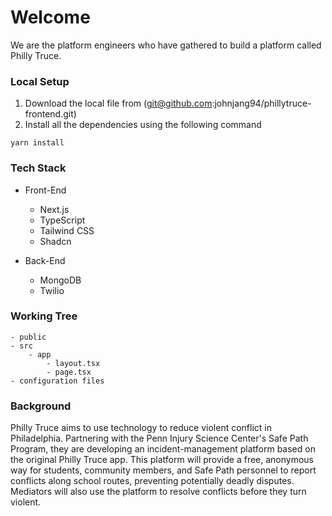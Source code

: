 # Welcome

We are the platform engineers who have gathered to build a platform called Philly Truce.

### Local Setup

1. Download the local file from (git@github.com:johnjang94/phillytruce-frontend.git)
2. Install all the dependencies using the following command
```
yarn install
```

### Tech Stack

- Front-End

  - Next.js
  - TypeScript
  - Tailwind CSS
  - Shadcn

- Back-End
  - MongoDB
  - Twilio

### Working Tree

```
- public
- src
    - app
        - layout.tsx
        - page.tsx
- configuration files
```

### Background

Philly Truce aims to use technology to reduce violent conflict in Philadelphia. Partnering with the Penn Injury Science Center's Safe Path Program, they are developing an incident-management platform based on the original Philly Truce app. This platform will provide a free, anonymous way for students, community members, and Safe Path personnel to report conflicts along school routes, preventing potentially deadly disputes. Mediators will also use the platform to resolve conflicts before they turn violent.
